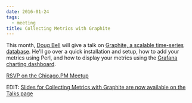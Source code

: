 ```yaml
---
date: 2016-01-24
tags:
  - meeting
title: Collecting Metrics with Graphite
---
```


This month, [Doug Bell](http://preaction.me) will give a talk on
[Graphite, a scalable time-series
database](http://graphite.readthedocs.org/en/latest). He'll go over
a quick installation and setup, how to add your metrics using Perl, and
how to display your metrics using the [Grafana charting
dashboard](http://grafana.org).

[RSVP on the Chicago.PM Meetup](http://www.meetup.com/ChicagoPM/events/227353550/)

EDIT: [Slides for Collecting Metrics with Graphite are now available on the Talks page](http://preaction.github.io/Collecting-Metrics-With-Graphite)
